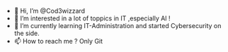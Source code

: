 - 👋 Hi, I’m @Cod3wizzard
- 👀 I’m interested in a lot of toppics in IT ,especially AI !
- 🌱 I’m currently learning IT-Administration and started Cybersecurity on the side.
- 📫 How to reach me ? Only Git


<!---
Cod3wizzard/Cod3wizzard is a ✨ special ✨ repository because its `README.md` (this file) appears on your GitHub profile.
You can click the Preview link to take a look at your changes.
--->
